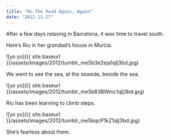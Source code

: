 ```yaml
---
title: "On The Road Again, Again"
date: "2012-11-27"
---
```


After a few days relaxing in Barcelona, it was time to travel south.

Here’s Riu in her grandad’s house in Murcia.

![yo yo]({{ site.baseurl }}/assets/images/2012/tumblr_me5b3e2eja1qlj3bd.jpg)

We went to see the sea, at the seaside, beside the sea.

![yo yo]({{ site.baseurl }}/assets/images/2012/tumblr_me5b83BWmc1qlj3bd.jpg)

Riu has been learning to climb steps.

![yo yo]({{ site.baseurl }}/assets/images/2012/tumblr_me5bqcP1kZ1qlj3bd.jpg)

She’s fearless about them.
